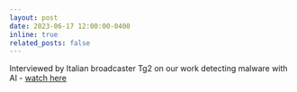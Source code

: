 ```yaml
---
layout: post
date: 2023-06-17 12:00:00-0400
inline: true
related_posts: false
---
```


Interviewed by Italian broadcaster Tg2 on our work detecting malware with AI - [watch here](https://twitter.com/kclinformatics/status/1679401946531102723)
